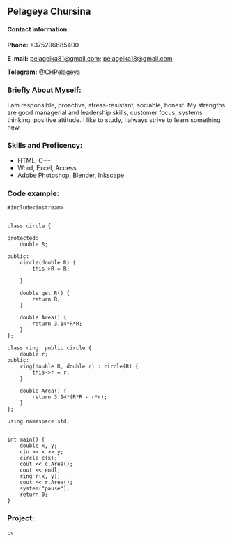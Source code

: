 ## **Pelageya Chursina**
#### **Contact information:**
**Phone:** +375296685400

**E-mail:** pelageika81@gmail.com;
            pelageika18@gmail.com
            
**Telegram:** @CHPelageya        

### **Briefly About Myself:**

I am responsible, proactive, stress-resistant, sociable, honest. My strengths are good managerial and leadership skills, customer focus, systems thinking, positive attitude. I like to study, I always strive to learn something new.

### **Skills and Proficency:**

- HTML, C++
- Word, Excel, Access
- Adobe Photoshop, Blender, Inkscape

### **Code example:**     

```
#include<iostream>


class circle {
	
protected:
	double R;
	
public:
	circle(double R) {
		this->R = R;
	
	}

	double get_R() {
		return R;
	}

	double Area() {
		return 3.14*R*R;
	}
};

class ring: public circle {
	double r;
public:
	ring(double R, double r) : circle(R) {
		this->r = r;
	}

	double Area() {
		return 3.14*(R*R - r*r);
	}
};

using namespace std;


int main() {
	double x, y;
	cin >> x >> y;
	circle c(x);
	cout << c.Area();
	cout << endl;
	ring r(x, y);
	cout << r.Area();
	system("pause");
	return 0;
}
```
### **Project:**
	
	cv

